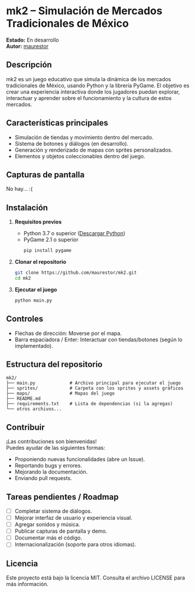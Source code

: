 # mk2 – Simulación de Mercados Tradicionales de México

**Estado:** En desarrollo  
**Autor:** [maurestor](https://github.com/maurestor)

## Descripción

mk2 es un juego educativo que simula la dinámica de los mercados tradicionales de México, usando Python y la librería PyGame. El objetivo es crear una experiencia interactiva donde los jugadores puedan explorar, interactuar y aprender sobre el funcionamiento y la cultura de estos mercados.

## Características principales

- Simulación de tiendas y movimiento dentro del mercado.
- Sistema de botones y diálogos (en desarrollo).
- Generación y renderizado de mapas con sprites personalizados.
- Elementos y objetos coleccionables dentro del juego.

## Capturas de pantalla

No hay... :(

## Instalación

1. **Requisitos previos**
   - Python 3.7 o superior ([Descargar Python](https://www.python.org/downloads/))
   - PyGame 2.1 o superior
     ```bash
     pip install pygame
     ```

2. **Clonar el repositorio**
   ```bash
   git clone https://github.com/maurestor/mk2.git
   cd mk2
   ```

3. **Ejecutar el juego**
   ```bash
   python main.py
   ```

## Controles

- Flechas de dirección: Moverse por el mapa.
- Barra espaciadora / Enter: Interactuar con tiendas/botones (según lo implementado).

## Estructura del repositorio

```
mk2/
├── main.py             # Archivo principal para ejecutar el juego
├── sprites/            # Carpeta con los sprites y assets gráficos
├── maps/               # Mapas del juego
├── README.md
├── requirements.txt    # Lista de dependencias (si la agregas)
└── otros archivos...
```

## Contribuir

¡Las contribuciones son bienvenidas!  
Puedes ayudar de las siguientes formas:

- Proponiendo nuevas funcionalidades (abre un Issue).
- Reportando bugs y errores.
- Mejorando la documentación.
- Enviando pull requests.

## Tareas pendientes / Roadmap

- [ ] Completar sistema de diálogos.
- [ ] Mejorar interfaz de usuario y experiencia visual.
- [ ] Agregar sonidos y música.
- [ ] Publicar capturas de pantalla y demo.
- [ ] Documentar más el código.
- [ ] Internacionalización (soporte para otros idiomas).

## Licencia

Este proyecto está bajo la licencia MIT. Consulta el archivo LICENSE para más información.
